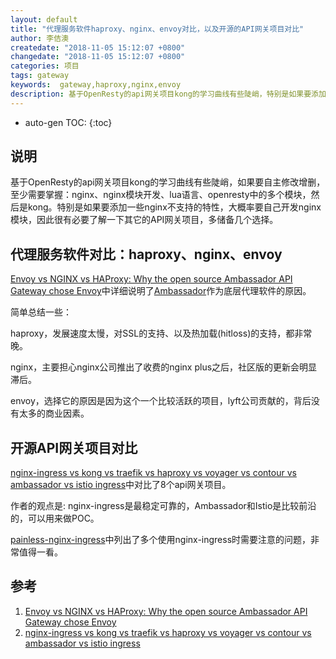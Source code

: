 ```yaml
---
layout: default
title: "代理服务软件haproxy、nginx、envoy对比，以及开源的API网关项目对比"
author: 李佶澳
createdate: "2018-11-05 15:12:07 +0800"
changedate: "2018-11-05 15:12:07 +0800"
categories: 项目
tags: gateway
keywords:  gateway,haproxy,nginx,envoy
description: 基于OpenResty的api网关项目kong的学习曲线有些陡峭，特别是如果要添加一些nginx不支持的特性，大概率要自己开发nginx模块，需要抬头看看路
---
```


* auto-gen TOC:
{:toc}

## 说明

基于OpenResty的api网关项目kong的学习曲线有些陡峭，如果要自主修改增删，至少需要掌握：nginx、nginx模块开发、lua语言、openresty中的多个模块，然后是kong。特别是如果要添加一些nginx不支持的特性，大概率要自己开发nginx模块，因此很有必要了解一下其它的API网关项目，多储备几个选择。

## 代理服务软件对比：haproxy、nginx、envoy

[Envoy vs NGINX vs HAProxy: Why the open source Ambassador API Gateway chose Envoy][1]中详细说明了[Ambassador](https://www.getambassador.io/)作为底层代理软件的原因。

简单总结一些：

haproxy，发展速度太慢，对SSL的支持、以及热加载(hitloss)的支持，都非常晚。

nginx，主要担心nginx公司推出了收费的nginx plus之后，社区版的更新会明显滞后。

envoy，选择它的原因是因为这个一个比较活跃的项目，lyft公司贡献的，背后没有太多的商业因素。

## 开源API网关项目对比

[nginx-ingress vs kong vs traefik vs haproxy vs voyager vs contour vs ambassador vs istio ingress][2]中对比了8个api网关项目。

作者的观点是: nginx-ingress是最稳定可靠的，Ambassador和Istio是比较前沿的，可以用来做POC。

[painless-nginx-ingress](https://danielfm.me/posts/painless-nginx-ingress.html)中列出了多个使用nginx-ingress时需要注意的问题，非常值得一看。

## 参考

1. [Envoy vs NGINX vs HAProxy: Why the open source Ambassador API Gateway chose Envoy][1]
2. [nginx-ingress vs kong vs traefik vs haproxy vs voyager vs contour vs ambassador vs istio ingress][2]

[1]: https://blog.getambassador.io/envoy-vs-nginx-vs-haproxy-why-the-open-source-ambassador-api-gateway-chose-envoy-23826aed79ef "Envoy vs NGINX vs HAProxy: Why the open source Ambassador API Gateway chose Envoy"
[2]: https://kubedex.com/nginx-ingress-vs-kong-vs-traefik-vs-haproxy-vs-voyager-vs-contour-vs-ambassador/ "nginx-ingress vs kong vs traefik vs haproxy vs voyager vs contour vs ambassador vs istio ingress"
